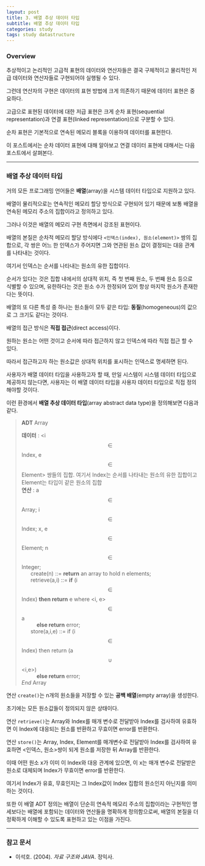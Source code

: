 ```yaml
---
layout: post
title: 3. 배열 추상 데이터 타입
subtitle: 배열 추상 데이터 타입
categories: study
tags: study datastructure
---
```


### Overview

추상적이고 논리적인 고급적 표현의 데이터와 연산자들은 결국 구체적이고 물리적인 저급 데이터와 연산자들로 구현되어야 실행될 수 있다.

그런데 연산자의 구현은 데이터의 표현 방법에 크게 의존하기 때문에 데이터 표현은 중요하다.

고급으로 표현된 데이터에 대한 저급 표현은 크게 순차 표현(sequential representation)과 연결 표현(linked representation)으로 구분할 수 있다.

순차 표현은 기본적으로 연속된 메모리 블록을 이용하여 데이터를 표현한다.

이 포스트에서는 순차 데이터 표현에 대해 알아보고 연결 데이터 표현에 대해서는 다음 포스트에서 살펴본다.

***

### 배열 추상 데이터 타입

거의 모든 프로그래밍 언어들은 **배열**(array)을 시스템 데이터 타입으로 지원하고 있다.

배열이 물리적으로는 연속적인 메모리 할당 방식으로 구현되어 있기 때문에 보통 배열을 연속된 메모리 주소의 집합이라고 정의하고 있다.

그러나 이것은 배열의 메모리 구현 측면에서 강조된 표현이다.

배열의 본질은 순차적 메모리 할당 방식에다 `<인덱스(index), 원소(element)>` 쌍의 집합으로, 각 쌍은 어느 한 인덱스가 주어지면 그와 연관된 원소 값이 결정되는 대응 관계를 나타내는 것이다.

여기서 인덱스는 순서를 나타내는 원소의 유한 집합이다.

순서가 있다는 것은 집합 내에서의 상대적 위치, 즉 첫 번째 원소, 두 번째 원소 등으로 식별할 수 있으며, 유한하다는 것은 원소 수가 한정되어 있어 항상 마지막 원소가 존재한다는 뜻이다.

배열의 또 다른 특성 중 하나는 원소들이 모두 같은 타입: **동질**(homogeneous)의 값으로 그 크기도 같다는 것이다.


배열의 접근 방식은 **직접 접근**(direct access)이다.

원하는 원소는 어떤 것이고 순서에 따라 접근하지 않고 인덱스에 따라 직접 접근 할 수 있다.

따라서 접근하고자 하는 원소값은 상대적 위치를 표시하는 인덱스로 명세하면 된다.

사용자가 배열 데이터 타입을 사용하고자 할 때, 만일 시스템이 시스템 데이터 타입으로 제공하지 않는다면, 사용자는 이 배열 데이터 타입을 사용자 데이터 타입으로 직접 정의해야할 것이다.

이런 환경에서 **배열 추상 데이터 타입**(array abstract data type)을 정의해보면 다음과 같다.

> **ADT** Array
>
> **데이터** : &lt;i$$\in$$Index, e$$\in$$Element&gt; 쌍들의 집합. 여기서 Index는 순서를 나타내는 원소의 유한 집합이고 Element는 타입이 같은 원소의 집합  
> **연산** : a$$\in$$Array; i$$\in$$Index; x, e$$\in$$Element; n$$\in$$Integer;  
> &nbsp;&nbsp;&nbsp;&nbsp;&nbsp;&nbsp;create(n) ::= **return** an array to hold n elements;  
> &nbsp;&nbsp;&nbsp;&nbsp;&nbsp;&nbsp;retrieve(a,i) ::= **if** (i$$\in$$Index) **then return** e where &lt;i, e&gt;$$\in$$a  
> &nbsp;&nbsp;&nbsp;&nbsp;&nbsp;&nbsp;&nbsp;&nbsp;&nbsp;&nbsp;**else return** error;  
> &nbsp;&nbsp;&nbsp;&nbsp;&nbsp;&nbsp;store(a,i,e) ::= if (i$$\in$$Index) then return (a$$\cup$$&lt;i,e&gt;)  
> &nbsp;&nbsp;&nbsp;&nbsp;&nbsp;&nbsp;&nbsp;&nbsp;&nbsp;&nbsp;**else return** error;  
> *End* Array

연산 `create()`는 n개의 원소들을 저장할 수 있는 **공백 배열**(empty array)을 생성한다.

초기에는 모든 원소값들이 정의되지 않은 상태이다.

연산 `retrieve()`는 Array와 Index를 매개 변수로 전달받아 Index를 검사하여 유효하면 이 Index에 대응되는 원소를 반환하고 무효이면 error를 반환한다.

연산 `store()`는 Array, Index, Element를 매개변수로 전달받아 Index를 검사하여 유효하면 &lt;인덱스, 원소&gt;쌍이 되게 원소를 저장한 뒤 Array를 반환한다.

이때 어떤 원소 x가 이미 이 Index와 대응 관계에 있으면, 이 x는 매개 변수로 전달받은 원소로 대체되며 Index가 무효이면 error를 반환한다.

여기서 Index가 유효, 무효인지는 그 Index값이 Index 집합의 원소인지 아닌지를 의미하는 것이다.

또한 이 배열 ADT 정의는 배열이 단순히 연속적 메모리 주소의 집합이라는 구현적인 명세보다는 배열에 포함되는 데이터와 연산들을 명확하게 정의함으로써, 배열의 본질을 더 정확하게 이해할 수 있도록 표현하고 있는 이점을 가진다.

***

### 참고 문서
- 이석호. (2004). *자료 구조와 JAVA*. 정익사.
